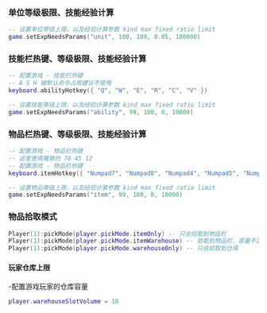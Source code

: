 ### 单位等级极限、技能经验计算

```lua
-- 设置单位等级上限，以及经验计算参数 kind max fixed ratio limit
game.setExpNeedsParams("unit", 100, 100, 0.05, 100000)
```

### 技能栏热键、等级极限、技能经验计算

```lua
-- 配置游戏 - 技能栏热键
-- A S H 被默认命令占用建议不使用
keyboard.abilityHotkey({ "Q", "W", "E", "R", "C", "V" })

-- 设置技能等级上限，以及经验计算参数 kind max fixed ratio limit
game.setExpNeedsParams("ability", 99, 100, 0, 10000)
```

### 物品栏热键、等级极限、技能经验计算

```lua
-- 配置游戏 - 物品栏热键
-- 这里使用魔兽的 78 45 12
-- 配置游戏 - 物品栏热键
keyboard.itemHotkey({ "Numpad7", "Numpad8", "Numpad4", "Numpad5", "Numpad1", "Numpad2" })

-- 设置物品等级上限，以及经验计算参数 kind max fixed ratio limit
game.setExpNeedsParams("item", 99, 100, 0, 10000)
```

### 物品拾取模式

```lua
Player(1):pickMode(player.pickMode.itemOnly) -- 只会拾取到物品栏
Player(1):pickMode(player.pickMode.itemWarehouse) -- 拾取到物品栏，容量不足再拾取到仓库
Player(1):pickMode(player.pickMode.warehouseOnly) -- 只会拾取到仓库
```

#### 玩家仓库上限

-配置游戏玩家的仓库容量

```lua
player.warehouseSlotVolume = 18
```
